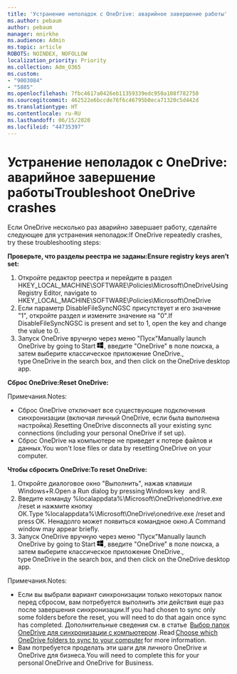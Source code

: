 ```yaml
---
title: 'Устранение неполадок с OneDrive: аварийное завершение работы'
ms.author: pebaum
author: pebaum
manager: mnirkhe
ms.audience: Admin
ms.topic: article
ROBOTS: NOINDEX, NOFOLLOW
localization_priority: Priority
ms.collection: Adm_O365
ms.custom:
- "9003084"
- "5885"
ms.openlocfilehash: 7fbc4617a0426eb11359339edc950a108f782750
ms.sourcegitcommit: 462522e6bccde76f6c46795b0eca71320c5d442d
ms.translationtype: HT
ms.contentlocale: ru-RU
ms.lasthandoff: 06/15/2020
ms.locfileid: "44735397"
---
```

# <a name="troubleshoot-onedrive-crashes"></a><span data-ttu-id="686b1-102">Устранение неполадок с OneDrive: аварийное завершение работы</span><span class="sxs-lookup"><span data-stu-id="686b1-102">Troubleshoot OneDrive crashes</span></span>

<span data-ttu-id="686b1-103">Если OneDrive несколько раз аварийно завершает работу, сделайте следующее для устранения неполадок:</span><span class="sxs-lookup"><span data-stu-id="686b1-103">If OneDrive repeatedly crashes, try these troubleshooting steps:</span></span>

<span data-ttu-id="686b1-104">**Проверьте, что разделы реестра не заданы:**</span><span class="sxs-lookup"><span data-stu-id="686b1-104">**Ensure registry keys aren’t set:**</span></span>

1. <span data-ttu-id="686b1-105">Откройте редактор реестра и перейдите в раздел HKEY_LOCAL_MACHINE\SOFTWARE\Policies\Microsoft\OneDrive</span><span class="sxs-lookup"><span data-stu-id="686b1-105">Using Registry Editor, navigate to HKEY_LOCAL_MACHINE\SOFTWARE\Policies\Microsoft\OneDrive</span></span>
2. <span data-ttu-id="686b1-106">Если параметр DisableFileSyncNGSC присутствует и его значение "1", откройте раздел и измените значение на "0".</span><span class="sxs-lookup"><span data-stu-id="686b1-106">If DisableFileSyncNGSC is present and set to 1, open the key and change the value to 0.</span></span>
3. <span data-ttu-id="686b1-107">Запуск OneDrive вручную через меню "Пуск"</span><span class="sxs-lookup"><span data-stu-id="686b1-107">Manually launch OneDrive by going to Start</span></span> ![Нажмите клавишу Windows](data:image/png;base64,iVBORw0KGgoAAAANSUhEUgAAABEAAAAOCAYAAADJ7fe0AAAAAXNSR0IArs4c6QAAAARnQU1BAACxjwv8YQUAAAAJcEhZcwAADsQAAA7EAZUrDhsAAADxSURBVDhPY/wPBAx4wR+Gd6/fM7x9/ZTh9ZuXDGdPnWE4tH0rw/UHDxlaVp9kCDCSYWABKfv35wfD+/cfGV4+fcLw5uVjhlOXzzFsX/qWYebmZAZPWWOGO2DD8ACQS9Y3e4Bcg4Y9/t94fPa/CoY4Aq8/+xik/T8TkEMxGDyGgANWwSqeobvbGSyAADIM3BwCDKXd3QyfoCLoQEGAA0xTxSWjsYMJwLHjkruU4UXSJ4YnT54x3Dh/luHmjfMMmw9wMjCDlRAGBDPgjy8fGT5//8rw9P4Thge3zzNcvXmDYevmfQzXb1xlmH/0ATADyjAAAKdWkD3ZSwNeAAAAAElFTkSuQmCC)<span data-ttu-id="686b1-109">, введите "OneDrive" в поле поиска, а затем выберите классическое приложение OneDrive.</span><span class="sxs-lookup"><span data-stu-id="686b1-109">, type OneDrive in the search box, and then click on the OneDrive desktop app.</span></span>

<span data-ttu-id="686b1-110">**Сброс OneDrive:**</span><span class="sxs-lookup"><span data-stu-id="686b1-110">**Reset OneDrive:**</span></span>

<span data-ttu-id="686b1-111">Примечания.</span><span class="sxs-lookup"><span data-stu-id="686b1-111">Notes:</span></span>

- <span data-ttu-id="686b1-112">Сброс OneDrive отключает все существующие подключения синхронизации (включая личный OneDrive, если была выполнена настройка).</span><span class="sxs-lookup"><span data-stu-id="686b1-112">Resetting OneDrive disconnects all your existing sync connections (including your personal OneDrive if set up).</span></span>
- <span data-ttu-id="686b1-113">Сброс OneDrive на компьютере не приведет к потере файлов и данных.</span><span class="sxs-lookup"><span data-stu-id="686b1-113">You won't lose files or data by resetting OneDrive on your computer.</span></span>

<span data-ttu-id="686b1-114">**Чтобы сбросить OneDrive:**</span><span class="sxs-lookup"><span data-stu-id="686b1-114">**To reset OneDrive:**</span></span>

1. <span data-ttu-id="686b1-115">Откройте диалоговое окно "Выполнить", нажав клавиши Windows+R.</span><span class="sxs-lookup"><span data-stu-id="686b1-115">Open a Run dialog by pressing Windows key    and R.</span></span>
2. <span data-ttu-id="686b1-116">Введите команду %localappdata%\Microsoft\OneDrive\onedrive.exe /reset и нажмите кнопку ОК.</span><span class="sxs-lookup"><span data-stu-id="686b1-116">Type %localappdata%\Microsoft\OneDrive\onedrive.exe /reset and press OK.</span></span> <span data-ttu-id="686b1-117">Ненадолго может появиться командное окно.</span><span class="sxs-lookup"><span data-stu-id="686b1-117">A Command window may appear briefly.</span></span>
3. <span data-ttu-id="686b1-118">Запуск OneDrive вручную через меню "Пуск"</span><span class="sxs-lookup"><span data-stu-id="686b1-118">Manually launch OneDrive by going to Start</span></span> ![Нажмите клавишу Windows](data:image/png;base64,iVBORw0KGgoAAAANSUhEUgAAABEAAAAOCAYAAADJ7fe0AAAAAXNSR0IArs4c6QAAAARnQU1BAACxjwv8YQUAAAAJcEhZcwAADsQAAA7EAZUrDhsAAADxSURBVDhPY/wPBAx4wR+Gd6/fM7x9/ZTh9ZuXDGdPnWE4tH0rw/UHDxlaVp9kCDCSYWABKfv35wfD+/cfGV4+fcLw5uVjhlOXzzFsX/qWYebmZAZPWWOGO2DD8ACQS9Y3e4Bcg4Y9/t94fPa/CoY4Aq8/+xik/T8TkEMxGDyGgANWwSqeobvbGSyAADIM3BwCDKXd3QyfoCLoQEGAA0xTxSWjsYMJwLHjkruU4UXSJ4YnT54x3Dh/luHmjfMMmw9wMjCDlRAGBDPgjy8fGT5//8rw9P4Thge3zzNcvXmDYevmfQzXb1xlmH/0ATADyjAAAKdWkD3ZSwNeAAAAAElFTkSuQmCC)<span data-ttu-id="686b1-120">, введите "OneDrive" в поле поиска, а затем выберите классическое приложение OneDrive.</span><span class="sxs-lookup"><span data-stu-id="686b1-120">, type OneDrive in the search box, and then click on the OneDrive desktop app.</span></span>

<span data-ttu-id="686b1-121">Примечания.</span><span class="sxs-lookup"><span data-stu-id="686b1-121">Notes:</span></span>

- <span data-ttu-id="686b1-122">Если вы выбрали вариант синхронизации только некоторых папок перед сбросом, вам потребуется выполнить эти действия еще раз после завершения синхронизации.</span><span class="sxs-lookup"><span data-stu-id="686b1-122">If you had chosen to sync only some folders before the reset, you will need to do that again once sync has completed.</span></span> <span data-ttu-id="686b1-123">Дополнительные сведения см. в статье  [Выбор папок OneDrive для синхронизации с компьютером](https://support.office.com/article/98b8b011-8b94-419b-aa95-a14ff2415e85) .</span><span class="sxs-lookup"><span data-stu-id="686b1-123">Read [Choose which OneDrive folders to sync to your computer](https://support.office.com/article/98b8b011-8b94-419b-aa95-a14ff2415e85) for more information.</span></span>
- <span data-ttu-id="686b1-124">Вам потребуется проделать эти шаги для личного OneDrive и OneDrive для бизнеса.</span><span class="sxs-lookup"><span data-stu-id="686b1-124">You will need to complete this for your personal OneDrive and OneDrive for Business.</span></span>